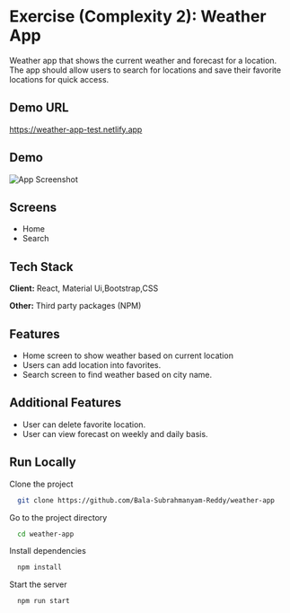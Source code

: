 # Exercise (Complexity 2):  Weather App

Weather app that shows the current weather and forecast for a location. The app should allow users to search for locations and save their favorite locations for quick access.

## Demo URL
https://weather-app-test.netlify.app

## Demo

![App Screenshot](https://res.cloudinary.com/dqap9au2g/image/upload/v1684076249/weatherAppGif_qdaur3.gif)

## Screens

- Home
- Search

## Tech Stack

**Client:** React, Material Ui,Bootstrap,CSS

**Other:** Third party packages (NPM)

## Features

- Home screen to show weather based on current location
- Users can add location into favorites.
- Search screen to find weather based on city name.
  
## Additional Features

- User can delete favorite location.
- User can view forecast on weekly and daily basis.

## Run Locally

Clone the project

```bash
  git clone https://github.com/Bala-Subrahmanyam-Reddy/weather-app
```

Go to the project directory

```bash
  cd weather-app
```

Install dependencies

```bash
  npm install
```

Start the server

```bash
  npm run start
```
